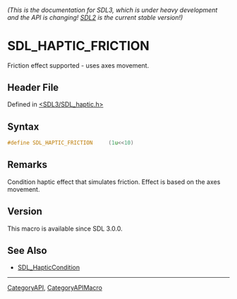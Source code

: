 ###### (This is the documentation for SDL3, which is under heavy development and the API is changing! [SDL2](https://wiki.libsdl.org/SDL2/) is the current stable version!)
# SDL_HAPTIC_FRICTION

Friction effect supported - uses axes movement.

## Header File

Defined in [<SDL3/SDL_haptic.h>](https://github.com/libsdl-org/SDL/blob/main/include/SDL3/SDL_haptic.h)

## Syntax

```c
#define SDL_HAPTIC_FRICTION     (1u<<10)
```

## Remarks

Condition haptic effect that simulates friction. Effect is based on the
axes movement.

## Version

This macro is available since SDL 3.0.0.

## See Also

- [SDL_HapticCondition](SDL_HapticCondition)

----
[CategoryAPI](CategoryAPI), [CategoryAPIMacro](CategoryAPIMacro)

